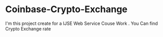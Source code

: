 # Coinbase-Crypto-Exchange
I'm this project create for a IJSE Web Service Couse Work . You Can find Crypto Exchange rate
